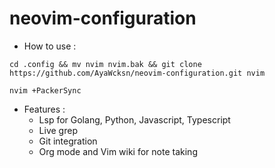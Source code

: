 # neovim-configuration
* How to use :
``` shell
cd .config && mv nvim nvim.bak && git clone https://github.com/AyaWcksn/neovim-configuration.git nvim
```
``` shell
nvim +PackerSync
```
* Features :
  * Lsp for Golang, Python, Javascript, Typescript
  * Live grep
  * Git integration 
  * Org mode and Vim wiki for note taking
